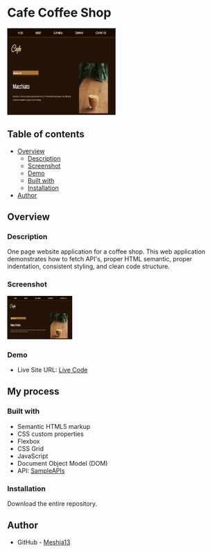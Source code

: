 # Cafe Coffee Shop

<img src="assets/images/Screenshot.png" width="250" height="200">

## Table of contents

- [Overview](#overview)
  - [Description](#description)
  - [Screenshot](#screenshot)
  - [Demo](#demo)
  - [Built with](#built-with)
  - [Installation](#installation)
- [Author](#author)


## Overview

### Description

One page website application for a coffee shop. This web application demonstrates how to fetch API's, proper HTML semantic, proper indentation, consistent styling, and clean code structure.

### Screenshot

<img src="assets/images/Screenshot.png" width="150" height="100">

### Demo

- Live Site URL: [Live Code](https://meshia13.github.io/coffee_shop/)

## My process

### Built with

- Semantic HTML5 markup
- CSS custom properties
- Flexbox
- CSS Grid
- JavaScript
- Document Object Model (DOM)
- API: [SampleAPIs](https://sampleapis.com/api-list/coffee)

### Installation

Download the entire repository. 


## Author

- GitHub - [Meshia13](https://github.com/Meshia13)

